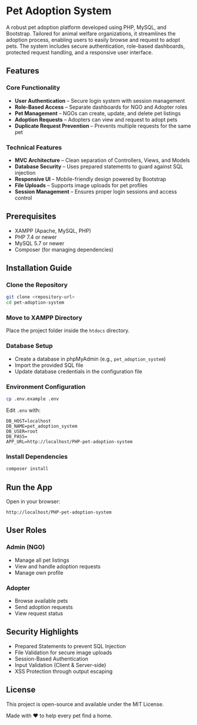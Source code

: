 # Pet Adoption System

A robust pet adoption platform developed using PHP, MySQL, and Bootstrap. Tailored for animal welfare organizations, it streamlines the adoption process, enabling users to easily browse and request to adopt pets. The system includes secure authentication, role-based dashboards, protected request handling, and a responsive user interface.

## Features

### Core Functionality

- **User Authentication** – Secure login system with session management
- **Role-Based Access** – Separate dashboards for NGO and Adopter roles
- **Pet Management** – NGOs can create, update, and delete pet listings
- **Adoption Requests** – Adopters can view and request to adopt pets
- **Duplicate Request Prevention** – Prevents multiple requests for the same pet

### Technical Features

- **MVC Architecture** – Clean separation of Controllers, Views, and Models
- **Database Security** – Uses prepared statements to guard against SQL injection
- **Responsive UI** – Mobile-friendly design powered by Bootstrap
- **File Uploads** – Supports image uploads for pet profiles
- **Session Management** – Ensures proper login sessions and access control

## Prerequisites

- XAMPP (Apache, MySQL, PHP)
- PHP 7.4 or newer
- MySQL 5.7 or newer
- Composer (for managing dependencies)

## Installation Guide

### Clone the Repository

```bash
git clone <repository-url>
cd pet-adoption-system
```

### Move to XAMPP Directory

Place the project folder inside the `htdocs` directory.

### Database Setup

- Create a database in phpMyAdmin (e.g., `pet_adoption_system`)
- Import the provided SQL file
- Update database credentials in the configuration file

### Environment Configuration

```bash
cp .env.example .env
```

Edit `.env` with:

```
DB_HOST=localhost
DB_NAME=pet_adoption_system
DB_USER=root
DB_PASS=
APP_URL=http://localhost/PHP-pet-adoption-system
```

### Install Dependencies

```bash
composer install
```

## Run the App

Open in your browser:

```
http://localhost/PHP-pet-adoption-system
```

## User Roles

### Admin (NGO)

- Manage all pet listings
- View and handle adoption requests
- Manage own profile

### Adopter

- Browse available pets
- Send adoption requests
- View request status

## Security Highlights

- Prepared Statements to prevent SQL Injection
- File Validation for secure image uploads
- Session-Based Authentication
- Input Validation (Client & Server-side)
- XSS Protection through output escaping

## License

This project is open-source and available under the MIT License.

Made with ❤️ to help every pet find a home.
